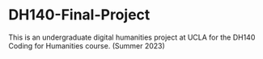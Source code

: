 # DH140-Final-Project
This is an undergraduate digital humanities project at UCLA for the DH140 Coding for Humanities course. (Summer 2023)
